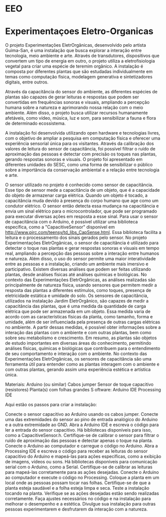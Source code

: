 # EEO
# Experimentaçoes Eletro-Organicas
O projeto Experimentações EletrOrgânicas, desenvolvido pelo artista Guima-San, é uma instalação que busca explorar a interação entre tecnologia, meio ambiente e arte. Através de transdutores, dispositivos que convertem um tipo de energia em outro, o projeto utiliza a eletrofisiologia vegetal para criar uma espécie de teremim orgânico. A instalação é composta por diferentes plantas que são estudadas individualmente em temas como computação física, modelagem generativa e sintetizadores digitais, entre outros.

Através da capacitância do sensor do ambiente, as diferentes espécies de plantas são capazes de gerar leituras e respostas que podem ser convertidas em frequências sonoras e visuais, ampliando a percepção humana sobre a natureza e aprimorando nossa relação com o meio ambiente. Além disso, o projeto busca utilizar recursos humanamente afetáveis, como vídeo, música, luz e som, para sensibilizar a fauna e flora de determinado ecossistema.

A instalação foi desenvolvida utilizando open hardware e tecnologias livres, com o objetivo de ampliar a pesquisa em computação física e oferecer uma experiência sensorial única para os visitantes. Através da calibração dos valores de leitura do sensor de capacitância, foi possível filtrar o ruído de aproximação das pessoas e detectar com precisão os toques nas plantas, gerando respostas sonoras e visuais. O projeto foi apresentado em diferentes unidades do SESC, como uma forma de sensibilizar o público sobre a importância da conservação ambiental e a relação entre tecnologia e arte.

O sensor utilizado no projeto é conhecido como sensor de capacitância. Esse tipo de sensor mede a capacitância de um objeto, que é a capacidade do objeto de armazenar carga elétrica. Quando um objeto é tocado, a capacitância muda devido à presença do corpo humano que age como um condutor elétrico. O sensor então detecta essa mudança na capacitância e envia um sinal elétrico para o microcontrolador, que pode ser programado para executar diversas ações em resposta a esse sinal.
Para usar o sensor de capacitância com o Arduino, é possível utilizar uma biblioteca específica, como a "CapacitiveSensor" disponível em http://www.pjrc.com/teensy/td_libs_CapSense.html. Essa biblioteca facilita a leitura e o processamento dos sinais gerados pelo sensor.
No projeto Experimentações EletrOrgânicas, o sensor de capacitância é utilizado para detectar o toque nas plantas e gerar respostas sonoras e visuais em tempo real, ampliando a percepção das pessoas sobre a interação entre humanos e natureza. Além disso, o uso do sensor permite uma maior interatividade entre as pessoas e a instalação, criando um ambiente mais imersivo e participativo.
Existem diversas análises que podem ser feitas utilizando plantas, desde análises físicas até análises químicas e biológicas. No contexto das Experimentações EletrOrgânicas, as análises realizadas são principalmente de natureza física, usando sensores que permitem medir a resposta das plantas a diferentes estímulos, como toques, presença de eletricidade estática e umidade do solo.
Os sensores de capacitância, utilizados na instalação Jardim EletrOrgânico, são capazes de medir a capacitância das plantas, que é uma medida da quantidade de carga elétrica que pode ser armazenada em um objeto. Essa medida varia de acordo com as características físicas da planta, como tamanho, forma e umidade, além de ser influenciada pela presença de outras cargas elétricas no ambiente. A partir dessas medidas, é possível obter informações sobre a interação das plantas com o ambiente e com outras plantas, bem como sobre seu metabolismo e crescimento.
Em resumo, as plantas são objetos de estudo importantes em diversas áreas do conhecimento, permitindo análises físicas, químicas e biológicas que contribuem para o entendimento de seu comportamento e interação com o ambiente. No contexto das Experimentações EletrOrgânicas, os sensores de capacitância são uma ferramenta útil para entender como as plantas interagem com o ambiente e com outras plantas, gerando assim uma experiência estética e artística única.

Materiais:
Arduino (ou similar)
Cabos jumper
Sensor de toque capacitivo (resistores)
Planta(s) com folhas grandes 
S
oftware:
Arduino IDE
Processing IDE


Aqui estão os passos para criar a instalação:

Conecte o sensor capacitivo ao Arduino usando os cabos jumper. Conecte uma das extremidades do sensor ao pino de entrada analógico do Arduino e a outra extremidade ao GND.
Abra a Arduino IDE e escreva o código para ler a entrada do sensor capacitivo. Há bibliotecas disponíveis para isso, como a CapacitiveSensor.h. Certifique-se de calibrar o sensor para filtrar o ruído de aproximação das pessoas e detectar apenas o toque na planta.
Conecte o Arduino ao computador e carregue o código no Arduino.
Abra a Processing IDE e escreva o código para receber as leituras do sensor capacitivo do Arduino e mapeá-las para ações específicas, como a exibição de imagens, vídeos ou sons. Há bibliotecas disponíveis para comunicação serial com o Arduino, como a Serial. Certifique-se de calibrar as leituras para mapeá-las corretamente para as ações desejadas.
Conecte o Arduino ao computador e execute o código no Processing.
Coloque a planta em um local onde as pessoas possam tocar nas folhas. Certifique-se de que a planta esteja saudável e a folha esteja limpa e seca.
Teste a instalação tocando na planta. Verifique se as ações desejadas estão sendo realizadas corretamente.
Faça ajustes necessários no código e na instalação para melhorar o desempenho e a estética.
Divulgue sua instalação para outras pessoas experimentarem e desfrutarem da interação com a natureza.
